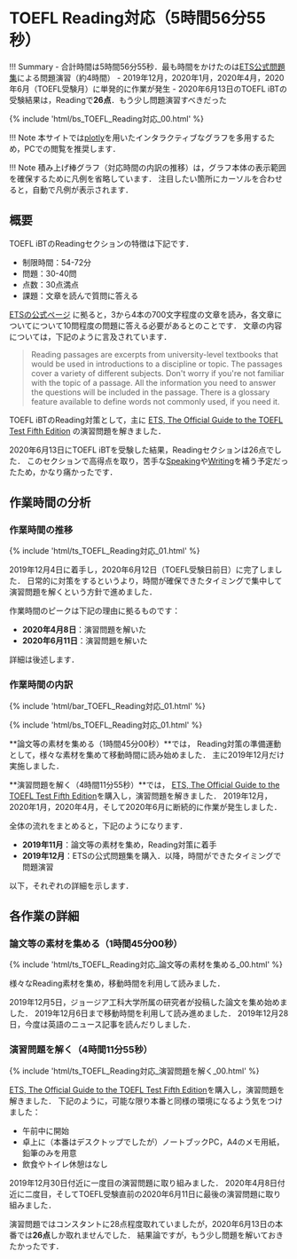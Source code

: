 # TOEFL Reading対応（5時間56分55秒）

!!! Summary
    - 合計時間は5時間56分55秒．最も時間をかけたのは[ETS公式問題集](https://www.amazon.co.jp/Official-Guide-TOEFL-Test-Fifth/dp/9387432726)による問題演習（約4時間）
    - 2019年12月，2020年1月，2020年4月，2020年6月（TOEFL受験月）に単発的に作業が発生
    - 2020年6月13日のTOEFL iBTの受験結果は，Readingで**26点**．もう少し問題演習すべきだった

{% include 'html/bs_TOEFL_Reading対応_00.html' %}

!!! Note
    本サイトでは[plotly](https://plotly.com/python/)を用いたインタラクティブなグラフを多用するため，PCでの閲覧を推奨します．

!!! Note
    積み上げ棒グラフ（対応時間の内訳の推移）は，グラフ本体の表示範囲を確保するために凡例を省略しています．
    注目したい箇所にカーソルを合わせると，自動で凡例が表示されます．

## 概要

TOEFL iBTのReadingセクションの特徴は下記です．

- 制限時間：54-72分
- 問題：30-40問
- 点数：30点満点
- 課題：文章を読んで質問に答える

[ETSの公式ページ](https://www.ets.org/toefl/test-takers/ibt/about/content/reading)
に拠ると，3から4本の700文字程度の文章を読み，各文章についてについて10問程度の問題に答える必要があるとのことです．
文章の内容については，下記のように言及されています．

> Reading passages are excerpts from university-level textbooks that would be used in introductions to a discipline or topic. The passages cover a variety of different subjects. Don't worry if you're not familiar with the topic of a passage. All the information you need to answer the questions will be included in the passage. There is a glossary feature available to define words not commonly used, if you need it.

TOEFL iBTのReading対策として，主に
[ETS, The Official Guide to the TOEFL Test Fifth Edition](https://www.amazon.co.jp/Official-Guide-TOEFL-Test-Fifth/dp/9387432726)
の演習問題を解きました．

2020年6月13日にTOEFL iBTを受験した結果，Readingセクションは26点でした．
このセクションで高得点を取り，苦手な[Speaking](https://kakeami.github.io/road-to-gatech/toefl-s/)や[Writing](https://kakeami.github.io/road-to-gatech/toefl-w/)を補う予定だったため，かなり痛かったです．

## 作業時間の分析

### 作業時間の推移

{% include 'html/ts_TOEFL_Reading対応_01.html' %}

2019年12月4日に着手し，2020年6月12日（TOEFL受験日前日）に完了しました．
日常的に対策をするというより，時間が確保できたタイミングで集中して演習問題を解くという方針で進めました．

作業時間のピークは下記の理由に拠るものです：

- **2020年4月8日**：演習問題を解いた
- **2020年6月11日**：演習問題を解いた

詳細は後述します．

### 作業時間の内訳

{% include 'html/bar_TOEFL_Reading対応_01.html' %}

{% include 'html/bs_TOEFL_Reading対応_01.html' %}

**論文等の素材を集める（1時間45分00秒）**では，
Reading対策の準備運動として，様々な素材を集めて移動時間に読み始めました．
主に2019年12月だけ実施しました．

**演習問題を解く（4時間11分55秒）**では，
[ETS, The Official Guide to the TOEFL Test Fifth Edition](https://www.amazon.co.jp/Official-Guide-TOEFL-Test-Fifth/dp/9387432726)を購入し，演習問題を解きました．
2019年12月，2020年1月，2020年4月，そして2020年6月に断続的に作業が発生しました．

全体の流れをまとめると，下記のようになります．

- **2019年11月**：論文等の素材を集め，Reading対策に着手
- **2019年12月**：ETSの公式問題集を購入．以降，時間ができたタイミングで問題演習

以下，それぞれの詳細を示します．

## 各作業の詳細

### 論文等の素材を集める（1時間45分00秒）

{% include 'html/ts_TOEFL_Reading対応_論文等の素材を集める_00.html' %}

様々なReading素材を集め，移動時間を利用して読みました．

2019年12月5日，ジョージア工科大学所属の研究者が投稿した論文を集め始めました．
2019年12月6日まで移動時間を利用して読み進めました．
2019年12月28日，今度は英語のニュース記事を読んだりしました．

### 演習問題を解く（4時間11分55秒）

{% include 'html/ts_TOEFL_Reading対応_演習問題を解く_00.html' %}

[ETS, The Official Guide to the TOEFL Test Fifth Edition](https://www.amazon.co.jp/Official-Guide-TOEFL-Test-Fifth/dp/9387432726)を購入し，演習問題を解きました．
下記のように，可能な限り本番と同様の環境になるよう気をつけました：

- 午前中に開始
- 卓上に（本番はデスクトップでしたが）ノートブックPC，A4のメモ用紙，鉛筆のみを用意
- 飲食やトイレ休憩はなし

2019年12月30日付近に一度目の演習問題に取り組みました．
2020年4月8日付近に二度目，そしてTOEFL受験直前の2020年6月11日に最後の演習問題に取り組みました．

演習問題ではコンスタントに28点程度取れていましたが，2020年6月13日の本番では**26点**しか取れませんでした．
結果論ですが，もう少し問題を解いておきたかったです．
